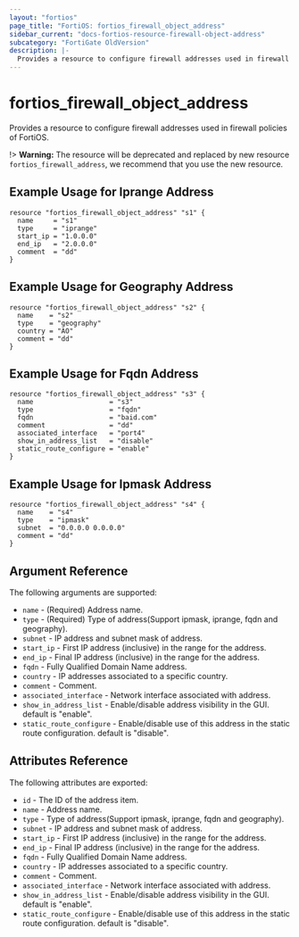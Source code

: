 ```yaml
---
layout: "fortios"
page_title: "FortiOS: fortios_firewall_object_address"
sidebar_current: "docs-fortios-resource-firewall-object-address"
subcategory: "FortiGate OldVersion"
description: |-
  Provides a resource to configure firewall addresses used in firewall policies of FortiOS.
---
```


# fortios_firewall_object_address
Provides a resource to configure firewall addresses used in firewall policies of FortiOS.

!> **Warning:** The resource will be deprecated and replaced by new resource `fortios_firewall_address`, we recommend that you use the new resource.

## Example Usage for Iprange Address
```hcl
resource "fortios_firewall_object_address" "s1" {
  name     = "s1"
  type     = "iprange"
  start_ip = "1.0.0.0"
  end_ip   = "2.0.0.0"
  comment  = "dd"
}
```

## Example Usage for Geography Address
```hcl
resource "fortios_firewall_object_address" "s2" {
  name    = "s2"
  type    = "geography"
  country = "AO"
  comment = "dd"
}
```

## Example Usage for Fqdn Address
```hcl
resource "fortios_firewall_object_address" "s3" {
  name                   = "s3"
  type                   = "fqdn"
  fqdn                   = "baid.com"
  comment                = "dd"
  associated_interface   = "port4"
  show_in_address_list   = "disable"
  static_route_configure = "enable"
}
```

## Example Usage for Ipmask Address
```hcl
resource "fortios_firewall_object_address" "s4" {
  name    = "s4"
  type    = "ipmask"
  subnet  = "0.0.0.0 0.0.0.0"
  comment = "dd"
}
```

## Argument Reference
The following arguments are supported:

* `name` - (Required) Address name.
* `type` - (Required) Type of address(Support ipmask, iprange, fqdn and geography).
* `subnet` - IP address and subnet mask of address.
* `start_ip` - First IP address (inclusive) in the range for the address.
* `end_ip` - Final IP address (inclusive) in the range for the address.
* `fqdn` - Fully Qualified Domain Name address.
* `country` - IP addresses associated to a specific country.
* `comment` - Comment.
* `associated_interface` - Network interface associated with address.
* `show_in_address_list` - Enable/disable address visibility in the GUI. default is "enable".
* `static_route_configure` - Enable/disable use of this address in the static route configuration. default is "disable".

## Attributes Reference
The following attributes are exported:

* `id` - The ID of the address item.
* `name` - Address name.
* `type` - Type of address(Support ipmask, iprange, fqdn and geography).
* `subnet` - IP address and subnet mask of address.
* `start_ip` - First IP address (inclusive) in the range for the address.
* `end_ip` - Final IP address (inclusive) in the range for the address.
* `fqdn` - Fully Qualified Domain Name address.
* `country` - IP addresses associated to a specific country.
* `comment` - Comment.
* `associated_interface` - Network interface associated with address.
* `show_in_address_list` - Enable/disable address visibility in the GUI. default is "enable".
* `static_route_configure` - Enable/disable use of this address in the static route configuration. default is "disable".
